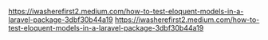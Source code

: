 https://iwasherefirst2.medium.com/how-to-test-eloquent-models-in-a-laravel-package-3dbf30b44a19
https://iwasherefirst2.medium.com/how-to-test-eloquent-models-in-a-laravel-package-3dbf30b44a19
